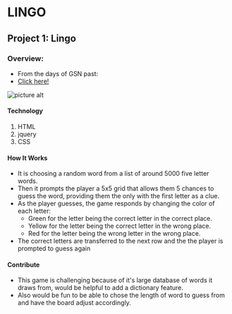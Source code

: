 # LINGO
## Project 1: Lingo

### Overview:
* From the days of GSN past:
* [Click here!](https://www.bitballoon.com/sites/preacher-canary-68768)

![picture alt](http://1.bp.blogspot.com/-1w2XSRLnvY0/TerMYBlB2FI/AAAAAAAAASQ/fgQldiovyKY/s1600/lingo+collage.jpg)

#### Technology

1. HTML
2. jquery
3. CSS

#### How It Works

* It is choosing a random word from a list of around 5000 five letter words. 
* Then it prompts the player a 5x5 grid that allows them 5 chances to guess the word, providing them the only with the first letter as a clue.
* As the player guesses, the game responds by changing the color of each letter:
	* Green for the letter being the correct letter in the correct place.
	* Yellow for the letter being the correct letter in the wrong place.
	* Red for the letter being the wrong letter in the wrong place.
* The correct letters are transferred to the next row and the the player is prompted to guess again

#### Contribute 

* This game is challenging because of it's large database of words it draws from, would be helpful to add a dictionary feature.
* Also would be fun to be able to chose the length of word to guess from and have the board adjust accordingly.


 